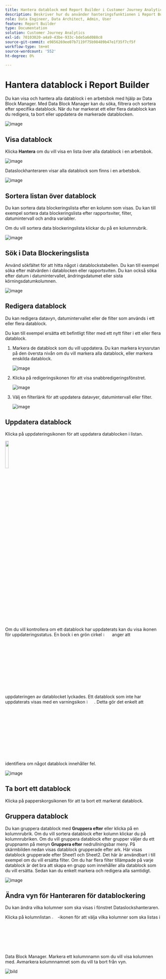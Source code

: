 ```yaml
---
title: Hantera datablock med Report Builder i Customer Journey Analytics
description: Beskriver hur du använder hanteringsfunktionen i Report Builder
role: Data Engineer, Data Architect, Admin, User
feature: Report Builder
type: Documentation
solution: Customer Journey Analytics
exl-id: 70103020-a4a9-43be-933c-bde5a6d088c8
source-git-commit: e9856269ee07b7119f75b98489b47e1f35f7cf5f
workflow-type: tm+mt
source-wordcount: '552'
ht-degree: 0%

---
```


# Hantera datablock i Report Builder

Du kan visa och hantera alla datablock i en arbetsbok med hjälp av Data Block Manager. Med Data Block Manager kan du söka, filtrera och sortera efter specifika datablock. När du har markerat ett eller flera datablock kan du redigera, ta bort eller uppdatera de markerade datablocken.

![image](./assets/image52.png)

## Visa datablock

Klicka **Hantera** om du vill visa en lista över alla datablock i en arbetsbok.


![image](./assets/image53.png)

Dataslockhanteraren visar alla datablock som finns i en arbetsbok. 

![image](./assets/image52.png)

## Sortera listan över datablock

Du kan sortera data blockeringslista efter en kolumn som visas. Du kan till exempel sortera data blockeringslista efter rapportsviter, filter, datumintervall och andra variabler.

Om du vill sortera data blockeringslista klickar du på en kolumnrubrik.

![image](./assets/image54.png)

## Sök i Data Blockeringslista

Använd sökfältet för att hitta något i datablockstabellen. Du kan till exempel söka efter mätvärden i datablocken eller rapportsviten. Du kan också söka efter datum i datumintervallet, ändringsdatumet eller sista körningsdatumkolumnen.

![image](./assets/image55.png)

## Redigera datablock

Du kan redigera datavyn, datumintervallet eller de filter som används i ett eller flera datablock.

Du kan till exempel ersätta ett befintligt filter med ett nytt filter i ett eller flera datablock.

1. Markera de datablock som du vill uppdatera. Du kan markera kryssrutan på den översta nivån om du vill markera alla datablock, eller markera enskilda datablock.

   ![image](./assets/image56.png)

1. Klicka på redigeringsikonen för att visa snabbredigeringsfönstret.

   ![image](./assets/image58.png)

1. Välj en filterlänk för att uppdatera datavyer, datumintervall eller filter.

   ![image](./assets/image59.png)

## Uppdatera datablock

Klicka på uppdateringsikonen för att uppdatera datablocken i listan.

<img src="./assets/refresh-icon.png" width="15%"/>

Om du vill kontrollera om ett datablock har uppdaterats kan du visa ikonen för uppdateringsstatus. En bock i en grön cirkel <img src="./assets/refresh-success.png" width="5%"/> anger att uppdateringen av datablocket lyckades. Ett datablock som inte har uppdaterats visas med en varningsikon <img src="./assets/refresh-failure.png" width="5%"/>.  Detta gör det enkelt att identifiera om något datablock innehåller fel.


![image](./assets/image512.png)

## Ta bort ett datablock

Klicka på papperskorgsikonen för att ta bort ett markerat datablock.

## Gruppera datablock

Du kan gruppera datablock med **Gruppera efter** eller klicka på en kolumnrubrik. Om du vill sortera datablock efter kolumn klickar du på kolumnrubriken. Om du vill gruppera datablock efter grupper väljer du ett gruppnamn på menyn **Gruppera efter** nedrullningsbar meny. På skärmbilden nedan visas datablock grupperade efter ark. Här visas datablock grupperade efter Sheet1 och Sheet2.  Det här är användbart i till exempel om du vill ersätta filter. Om du har flera filter tillämpade på varje datablock är det bra att skapa en grupp som innehåller alla datablock som du vill ersätta. Sedan kan du enkelt markera och redigera alla samtidigt.

![image](./assets/group-data-blocks.png)

## Ändra vyn för Hanteraren för datablockering

Du kan ändra vilka kolumner som ska visas i fönstret Dataslockshanteraren.


Klicka på kolumnlistan <img src="./assets/image515.png" width="3%"/> -ikonen för att välja vilka kolumner som ska listas i Data Block Manager. Markera ett kolumnnamn som du vill visa kolumnen med. Avmarkera kolumnnamnet som du vill ta bort från vyn.

![bild](./assets/image516.png)
